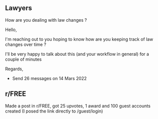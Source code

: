## Lawyers
How are you dealing with law changes ?

Hello,

I'm reaching out to you hoping to know how are you keeping track of law changes over time ?

I'll be very happy to talk about this (and your workflow in general) for a couple of minutes

Regards,

- Send 26 messages on 14 Mars 2022

## r/FREE
Made a post in r/FREE, got 25 upvotes, 1 award and 100 guest accounts created (I posed the link directly to /guest/login)